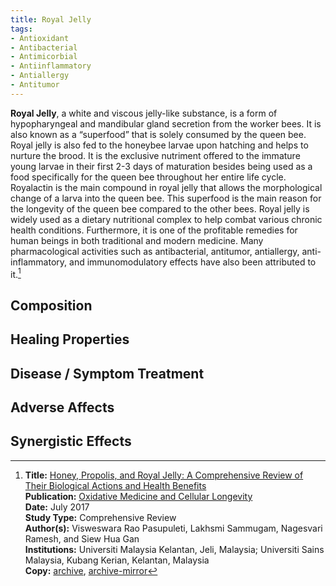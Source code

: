 ```yaml
---
title: Royal Jelly
tags:
- Antioxidant
- Antibacterial
- Antimicorbial
- Antiinflammatory
- Antiallergy
- Antitumor
---
```

**Royal Jelly**, a white and viscous jelly-like substance, is a form of hypopharyngeal and mandibular gland secretion from the worker bees. It is also known as a “superfood” that is solely consumed by the queen bee. Royal jelly is also fed to the honeybee larvae upon hatching and helps to nurture the brood. It is the exclusive nutriment offered to the immature young larvae in their first 2-3 days of maturation besides being used as a food specifically for the queen bee throughout her entire life cycle. Royalactin is the main compound in royal jelly that allows the morphological change of a larva into the queen bee. This superfood is the main reason for the longevity of the queen bee compared to the other bees. Royal jelly is widely used as a dietary nutritional complex to help combat various chronic health conditions. Furthermore, it is one of the profitable remedies for human beings in both traditional and modern medicine. Many pharmacological activities such as antibacterial, antitumor, antiallergy, anti-inflammatory, and immunomodulatory effects have also been attributed to it.[^1]

## Composition

## Healing Properties

## Disease / Symptom Treatment

## Adverse Affects

## Synergistic Effects

[^1]: **Title:** [Honey, Propolis, and Royal Jelly: A Comprehensive Review of Their Biological Actions and Health Benefits](https://dx.doi.org/10.1155%2F2017%2F1259510)<br>
**Publication:** [Oxidative Medicine and Cellular Longevity]()<br>
**Date:** July 2017<br>
**Study Type:** Comprehensive Review<br>
**Author(s):** Visweswara Rao Pasupuleti, Lakhsmi Sammugam, Nagesvari Ramesh, and Siew Hua Gan<br>
**Institutions:** Universiti Malaysia Kelantan, Jeli, Malaysia; Universiti Sains Malaysia, Kubang Kerian, Kelantan, Malaysia<br>
**Copy:** [archive](https://ipfs.io/ipfs/), [archive-mirror](https://cloudflare-ipfs.com/ipfs/)

[^2]: **Title:** []()<br>
**Publication:** []()<br>
**Date:** <br>
**Study Type:** Animal Study, Commentary, Human Study: In Vitro - In Vivo - In Silico, Human: Case Report, Meta Analysis, Review<br>
**Author(s):** <br>
**Institutions:** <br>
**Copy:** [archive](https://ipfs.io/ipfs/QmNMUxNVj83x8mqzUq83armZbWFSeezyN2QrMdr2nbvCug), [archive-mirror](https://cloudflare-ipfs.com/ipfs/QmNMUxNVj83x8mqzUq83armZbWFSeezyN2QrMdr2nbvCug)

[^3]: **Title:** []()<br>
**Publication:** []()<br>
**Date:** <br>
**Study Type:** Animal Study, Commentary, Human Study: In Vitro - In Vivo - In Silico, Human: Case Report, Meta Analysis, Review<br>
**Author(s):** <br>
**Institutions:** <br>
**Copy:** [archive](https://ipfs.io/ipfs/), [archive-mirror](https://cloudflare-ipfs.com/ipfs/)